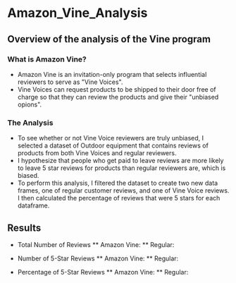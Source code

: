 # Amazon_Vine_Analysis
## Overview of the analysis of the Vine program
### What is Amazon Vine?

* Amazon Vine is an invitation-only program that selects influential reviewers to serve as "Vine Voices". 
* Vine Voices can request products to be shipped to their door free of charge so that they can review the products and give their "unbiased opions".

### The Analysis

* To see whether or not Vine Voice reviewers are truly unbiased, I selected a dataset of Outdoor equipment that contains reviews of products from both Vine Voices and regular reviewers.
* I hypothesize that people who get paid to leave reviews are more likely to leave 5 star reviews for products than regular reviewers are, which is biased. 
* To perform this analysis, I filtered the dataset to create two new data frames, one of regular customer reviews, and one of Vine Voice reviews. I then calculated the percentage of reviews that were 5 stars for each dataframe.

## Results

* Total Number of Reviews
** Amazon Vine: 
** Regular:

* Number of 5-Star Reviews
** Amazon Vine:
** Regular:

* Percentage of 5-Star Reviews
** Amazon Vine:
** Regular:
